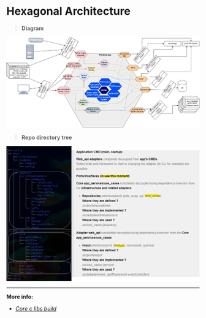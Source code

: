 # Hexagonal Architecture

>**Diagram**

![architecture_hexagonal](/docs/ipyfixweb_project/images/hexagonal_architecture.png)

>**Repo directory tree**

![dir_tree](/docs/ipyfixweb_project/images/final_hexagonal_marked._dir_tree.png)

---
**More info:**

* [*Core c libs build*](../c_builds/README.md)